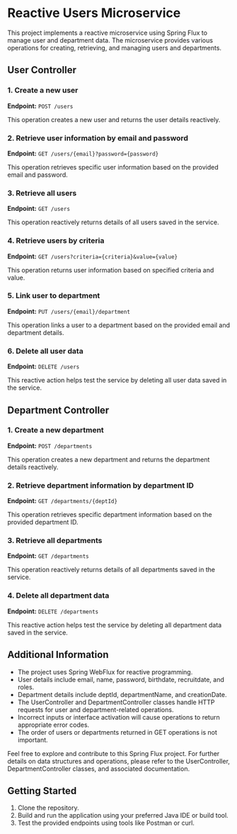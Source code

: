 # Reactive Users Microservice

This project implements a reactive microservice using Spring Flux to manage user and department data. The microservice provides various operations for creating, retrieving, and managing users and departments.

## User Controller

### 1. Create a new user

**Endpoint:** `POST /users`

This operation creates a new user and returns the user details reactively.

### 2. Retrieve user information by email and password

**Endpoint:** `GET /users/{email}?password={password}`

This operation retrieves specific user information based on the provided email and password.

### 3. Retrieve all users

**Endpoint:** `GET /users`

This operation reactively returns details of all users saved in the service.

### 4. Retrieve users by criteria

**Endpoint:** `GET /users?criteria={criteria}&value={value}`

This operation returns user information based on specified criteria and value.

### 5. Link user to department

**Endpoint:** `PUT /users/{email}/department`

This operation links a user to a department based on the provided email and department details.

### 6. Delete all user data

**Endpoint:** `DELETE /users`

This reactive action helps test the service by deleting all user data saved in the service.

## Department Controller

### 1. Create a new department

**Endpoint:** `POST /departments`

This operation creates a new department and returns the department details reactively.

### 2. Retrieve department information by department ID

**Endpoint:** `GET /departments/{deptId}`

This operation retrieves specific department information based on the provided department ID.

### 3. Retrieve all departments

**Endpoint:** `GET /departments`

This operation reactively returns details of all departments saved in the service.

### 4. Delete all department data

**Endpoint:** `DELETE /departments`

This reactive action helps test the service by deleting all department data saved in the service.

## Additional Information

- The project uses Spring WebFlux for reactive programming.
- User details include email, name, password, birthdate, recruitdate, and roles.
- Department details include deptId, departmentName, and creationDate.
- The UserController and DepartmentController classes handle HTTP requests for user and department-related operations.
- Incorrect inputs or interface activation will cause operations to return appropriate error codes.
- The order of users or departments returned in GET operations is not important.

Feel free to explore and contribute to this Spring Flux project. For further details on data structures and operations, please refer to the UserController, DepartmentController classes, and associated documentation.

## Getting Started

1. Clone the repository.
2. Build and run the application using your preferred Java IDE or build tool.
3. Test the provided endpoints using tools like Postman or curl.
